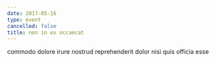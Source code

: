```yaml
---
date: 2017-05-16
type: event
cancelled: false
title: non in ex occaecat
---
```

commodo dolore irure nostrud reprehenderit dolor nisi quis officia esse